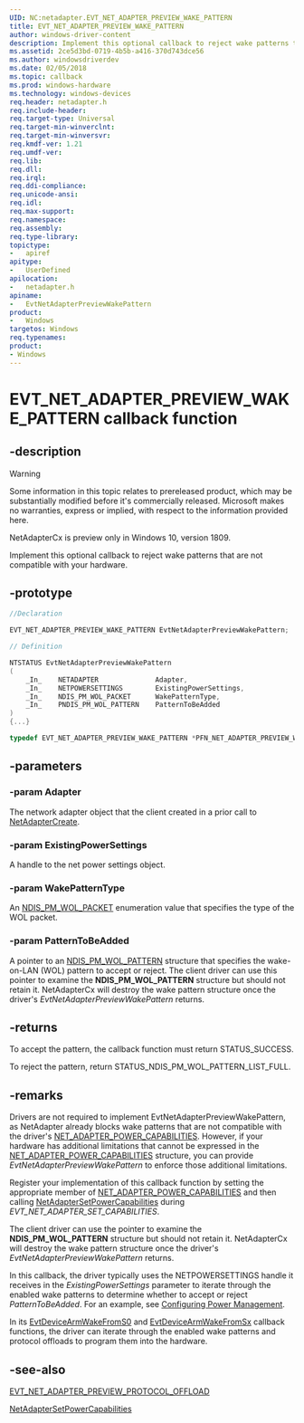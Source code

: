 ```yaml
---
UID: NC:netadapter.EVT_NET_ADAPTER_PREVIEW_WAKE_PATTERN
title: EVT_NET_ADAPTER_PREVIEW_WAKE_PATTERN
author: windows-driver-content
description: Implement this optional callback to reject wake patterns that are not compatible with your hardware.
ms.assetid: 2ce5d3bd-0719-4b5b-a416-370d743dce56
ms.author: windowsdriverdev
ms.date: 02/05/2018
ms.topic: callback
ms.prod: windows-hardware
ms.technology: windows-devices
req.header: netadapter.h
req.include-header:
req.target-type: Universal
req.target-min-winverclnt:
req.target-min-winversvr:
req.kmdf-ver: 1.21
req.umdf-ver:
req.lib:
req.dll:
req.irql: 
req.ddi-compliance:
req.unicode-ansi:
req.idl:
req.max-support:
req.namespace:
req.assembly:
req.type-library: 
topictype: 
-	apiref
apitype: 
-	UserDefined
apilocation: 
-	netadapter.h
apiname: 
-	EvtNetAdapterPreviewWakePattern
product:
-	Windows
targetos: Windows
req.typenames: 
product:
- Windows
---
```


# EVT_NET_ADAPTER_PREVIEW_WAKE_PATTERN callback function

## -description

> [!WARNING]
> Some information in this topic relates to prereleased product, which may be substantially modified before it's commercially released. Microsoft makes no warranties, express or implied, with respect to the information provided here.
>
> NetAdapterCx is preview only in Windows 10, version 1809.

Implement this optional callback to reject wake patterns that are not compatible with your hardware.

## -prototype

```c++
//Declaration

EVT_NET_ADAPTER_PREVIEW_WAKE_PATTERN EvtNetAdapterPreviewWakePattern; 

// Definition

NTSTATUS EvtNetAdapterPreviewWakePattern 
(
	_In_	NETADAPTER				Adapter,
	_In_	NETPOWERSETTINGS		ExistingPowerSettings,
	_In_	NDIS_PM_WOL_PACKET 		WakePatternType,
	_In_	PNDIS_PM_WOL_PATTERN	PatternToBeAdded
)
{...}

typedef EVT_NET_ADAPTER_PREVIEW_WAKE_PATTERN *PFN_NET_ADAPTER_PREVIEW_WAKE_PATTERN;
```

## -parameters

### -param Adapter

The network adapter object that the client created in a prior call to [NetAdapterCreate](nf-netadapter-netadaptercreate.md).

### -param ExistingPowerSettings 

A handle to the net power settings object.

### -param WakePatternType 

An [NDIS_PM_WOL_PACKET](../ntddndis/ne-ntddndis-_ndis_pm_wol_packet.md) enumeration value that specifies the type of the WOL packet.

### -param PatternToBeAdded 

A pointer to an [NDIS_PM_WOL_PATTERN](../ntddndis/ns-ntddndis-_ndis_pm_wol_pattern.md) structure that specifies the wake-on-LAN (WOL) pattern to accept or reject. The client driver can use this pointer to examine the **NDIS_PM_WOL_PATTERN** structure but should not retain it. NetAdapterCx will destroy the wake pattern structure once the driver's *EvtNetAdapterPreviewWakePattern* returns.

## -returns

To accept the pattern, the callback function must return STATUS_SUCCESS.

To reject the pattern, return STATUS_NDIS_PM_WOL_PATTERN_LIST_FULL.

## -remarks

Drivers are not required to implement EvtNetAdapterPreviewWakePattern, as NetAdapter already blocks wake patterns that are not compatible with the driver's [NET_ADAPTER_POWER_CAPABILITIES](ns-netadapter-_net_adapter_power_capabilities.md). However, if your hardware has additional limitations that cannot be expressed in the [NET_ADAPTER_POWER_CAPABILITIES](ns-netadapter-_net_adapter_power_capabilities.md) structure, you can provide *EvtNetAdapterPreviewWakePattern* to enforce those additional limitations.

Register your implementation of this callback function by setting the appropriate member of [NET_ADAPTER_POWER_CAPABILITIES](ns-netadapter-_net_adapter_power_capabilities.md) and then calling [NetAdapterSetPowerCapabilities](nf-netadapter-netadaptersetpowercapabilities.md) during *EVT_NET_ADAPTER_SET_CAPABILITIES*.

The client driver can use the pointer to examine the **NDIS_PM_WOL_PATTERN** structure but should not retain it. NetAdapterCx will destroy the wake pattern structure once the driver's *EvtNetAdapterPreviewWakePattern* returns.

In this callback, the driver typically uses the NETPOWERSETTINGS handle it receives in the *ExistingPowerSettings* parameter to iterate through the enabled wake patterns to determine whether to accept or reject *PatternToBeAdded*. For an example, see [Configuring Power Management](https://docs.microsoft.com/windows-hardware/drivers/netcx/configuring-power-management).

In its [EvtDeviceArmWakeFromS0](../wdfdevice/nc-wdfdevice-evt_wdf_device_arm_wake_from_s0.md) and [EvtDeviceArmWakeFromSx](../wdfdevice/nc-wdfdevice-evt_wdf_device_arm_wake_from_sx.md) callback functions, the driver can iterate through the enabled wake patterns and protocol offloads to program them into the hardware.

## -see-also

[EVT_NET_ADAPTER_PREVIEW_PROTOCOL_OFFLOAD](nc-netadapter-evt_net_adapter_preview_protocol_offload.md)

[NetAdapterSetPowerCapabilities](nf-netadapter-netadaptersetpowercapabilities.md)